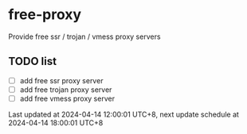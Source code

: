 
# free-proxy
Provide free ssr / trojan / vmess proxy servers


## TODO list
- [ ] add free ssr proxy server
- [ ] add free trojan proxy server
- [ ] add free vmess proxy server

Last updated at 2024-04-14 12:00:01 UTC+8, next update schedule at 2024-04-14 18:00:01 UTC+8

